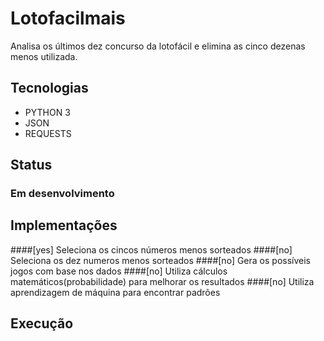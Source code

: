 # Lotofacilmais
Analisa os últimos dez concurso da lotofácil e elimina as cinco dezenas menos utilizada.

## Tecnologias
- PYTHON 3
- JSON
- REQUESTS

## Status 
### Em desenvolvimento

## Implementações
####[yes] Seleciona os cincos números menos sorteados
####[no] Seleciona os dez numeros menos sorteados
####[no] Gera os possíveis jogos com base nos dados
####[no] Utiliza cálculos matemáticos(probabilidade) para melhorar os resultados
####[no] Utiliza aprendizagem de máquina para encontrar padrões

## Execução
